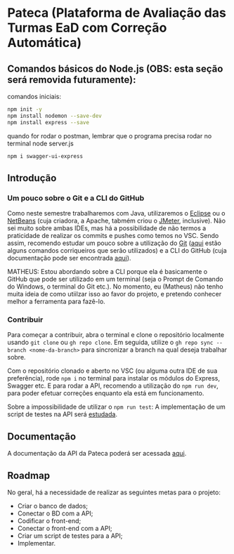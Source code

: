 # Pateca (Plataforma de Avaliação das Turmas EaD com Correção Automática)

## Comandos básicos do Node.js (OBS: esta seção será removida futuramente):

comandos iniciais:

```bash
npm init -y
npm install nodemon --save-dev
npm install express --save
```
quando for rodar o postman, lembrar que o programa precisa rodar no terminal
node server.js

```bash
npm i swagger-ui-express
```

## Introdução

### Um pouco sobre o Git e a CLI do GitHub

Como neste semestre trabalharemos com Java, utilizaremos o [Eclipse](https://eclipseide.org/) ou o [NetBeans](https://netbeans.apache.org/front/main/) (cuja criadora, a Apache, tabmém criou o [JMeter](https://jmeter.apache.org/), inclusive). Não sei muito sobre ambas IDEs, mas há a possibilidade de não termos a praticidade de realizar os commits e pushes como temos no VSC. Sendo assim, recomendo estudar um pouco sobre a utilização do [Git](https://git-scm.com/doc) ([aqui](https://www.linkedin.com/feed/update/urn:li:activity:7108519059184336896/) estão alguns comandos corriqueiros que serão utilizados) e a CLI do GitHub (cuja documentação pode ser encontrada [aqui](https://cli.github.com/manual/gh)).

MATHEUS: Estou abordando sobre a CLI porque ela é basicamente o GitHub que pode ser utilizado em um terminal (seja o Prompt de Comando do Windows, o terminal do Git etc.). No momento, eu (Matheus) não tenho muita ideia de como utiilzar isso ao favor do projeto, e pretendo conhecer melhor a ferramenta para fazê-lo.

### Contribuir

Para começar a contribuir, abra o terminal e clone o repositório localmente usando `git clone` ou `gh repo clone`. Em seguida, utilize o `gh repo sync --branch <nome-da-branch>` para sincronizar a branch na qual deseja trabalhar sobre.

Com o repositório clonado e aberto no VSC (ou alguma outra IDE de sua preferência), rode `npm i` no terminal para instalar os módulos do Express, Swagger etc. E para rodar a API, recomendo a utilização do `npm run dev`, para poder efetuar correções enquanto ela está em funcionamento.

Sobre a impossibilidade de utilizar o `npm run test`: A implementação de um script de testes na API será [estudada](https://jestjs.io/docs/getting-started).

## Documentação

A documentação da API da Pateca poderá ser acessada [aqui](https://pi-pateca.onrender.com/DOCS/).

## Roadmap

No geral, há a necessidade de realizar as seguintes metas para o projeto:

- Criar o banco de dados;
- Conectar o BD com a API;
- Codificar o front-end;
- Conectar o front-end com a API;
- Criar um script de testes para a API;
- Implementar.